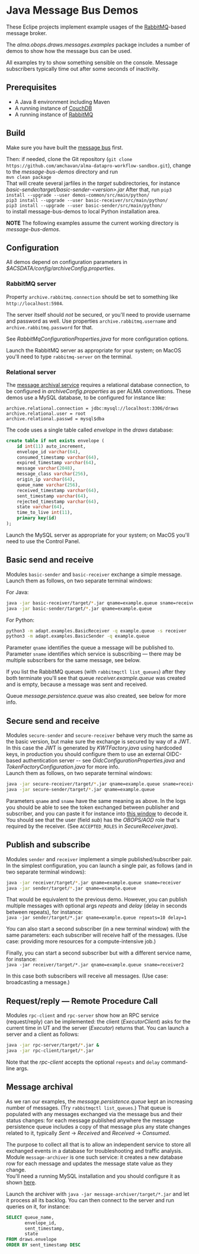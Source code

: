 # Java Message Bus Demos

These Eclipe projects implement example usages of the 
[RabbitMQ](https://www.rabbitmq.com)-based message broker.

The *alma.obops.draws.messages.examples* package includes a number of demos to show how the message bus can be used.

All examples try to show something sensible on the console. Message subscribers typically time out after some seconds of inactivity.

## Prerequisites

* A Java 8 environment including Maven
* A running instance of [CouchDB](couchdb.apache.org)
* A running instance of [RabbitMQ](https://www.rabbitmq.com)

## Build

Make sure you have built the [message bus](../message-bus/README.md) first.

Then: if needed, clone the Git repository (`git clone https://github.com/amchavan/alma-datapro-workflow-sandbox.git`), change to the *message-bus-demos* directory and run  
`mvn clean package`  
That will create several jarfiles in the *target* subdirectories, for instance *basic-sender/target/basic-sender-&lt;version&gt;.jar*
After that, run
`pip3 install --upgrade --user demos-common/src/main/python/`  
`pip3 install --upgrade --user basic-receiver/src/main/python/`  
`pip3 install --upgrade --user basic-sender/src/main/python/`  
to install message-bus-demos to local Python installation area.

**NOTE** The following examples assume the current working directory is *message-bus-demos*.

## Configuration

All demos depend on configuration parameters in *$ACSDATA/config/archiveConfig.properties*.  

### RabbitMQ server

Property `archive.rabbitmq.connection` should be set to something like  `http://localhost:5984`.

The server itself should _not_ be secured, or you'll need to provide username and password as well. Use properties `archive.rabbitmq.username` and `archive.rabbitmq.password` for that.

See *RabbitMqConfigurationProperties.java* for more configuration options.

Launch the RabbitMQ server as appropriate for your system; on MacOS you'll need to type `rabbitmq-server` on the terminal.

### Relational server

The [message archival service](#message-archival) requires a relational database connection, to be configured in _archiveConfig.properties_ as per ALMA conventions. These demos use a MySQL database, to be configured for instance like:
```
archive.relational.connection = jdbc:mysql://localhost:3306/draws
archive.relational.user = root
archive.relational.passwd = mysql$dba
```
The code uses a single table called _envelope_ in the _draws_ database:
```sql
create table if not exists envelope (
    id int(11) auto_increment,
    envelope_id varchar(64),
    consumed_timestamp varchar(64),
    expired_timestamp varchar(64),
    message varchar(2048),
    message_class varchar(256),
    origin_ip varchar(64),
    queue_name varchar(256),
    received_timestamp varchar(64),
    sent_timestamp varchar(64),
    rejected_timestamp varchar(64),
    state varchar(64),
    time_to_live int(11),
    primary key(id)
);
```

Launch the MySQL server as appropriate for your system; on MacOS you'll need to use the Control Panel.

## Basic send and receive

Modules `basic-sender` and `basic-receiver` exchange a simple message. Launch them as follows, on two separate terminal windows:

For Java:

```bash
java -jar basic-receiver/target/*.jar qname=example.queue sname=receiver
java -jar basic-sender/target/*.jar qname=example.queue
```
For Python:

```bash
python3 -m adapt.examples.BasicReceiver -q example.queue -s receiver
python3 -m adapt.examples.BasicSender -q example.queue
```

Parameter `qname` identifies the queue a message will be published to. Parameter `sname` identifies which service is subscribing — there may be multiple subscribers for the same message, see below.

If you list the RabbitMQ queues (with `rabbitmqctl list_queues`) after they both terminate you'll see that queue _receiver.example.queue_ was created and is empty, because a message was sent and received. 

Queue _message.persistence.queue_ was also created, see below for more info.

## Secure send and receive

Modules `secure-sender` and `secure-receiver` behave very much the same as the basic version, but make sure the exchange is secured by way of a JWT. In this case the JWT is generated by _KWTFactory.java_ using hardcoded keys, in production you should configure them to use an external OIDC-based authentication server -- see _OidcConfigurationProperties.java_ and _TokenFactoryConfiguration.java_ for more info.  
Launch them as follows, on two separate terminal windows:

```bash
java -jar secure-receiver/target/*.jar qname=example.queue sname=receiver
java -jar secure-sender/target/*.jar qname=example.queue
```

Parameters `qname` and `sname` have the same meaning as above. In the logs you should be able to see the token exchanged between publisher and subscriber, and you can paste it for instance into
[this window](https://jwt.io/#debugger)
to decode it. You should see that the user (field _sub_) has the _OBOPS/AOD_ role that's required by the receiver. (See `ACCEPTED_ROLES` in _SecureReceiver.java_).

## Publish and subscribe

Modules `sender` and `receiver` implement a simple published/subscriber pair. In the simplest configuration, you can launch a single pair, as follows (and in two separate terminal windows):

```bash
java -jar receiver/target/*.jar qname=example.queue sname=receiver
java -jar sender/target/*.jar qname=example.queue
```

That would be equivalent to the previous demo. However, you can publish multiple messages with optional args _repeats_ and _delay_ (delay in seconds between repeats), for instance:  
`java -jar sender/target/*.jar qname=example.queue repeats=10 delay=1`

You can also start a second subscriber (in a new terminal window) with the same parameters: each subscriber will receive half of the messages. (Use case: providing more resources for a compute-intensive job.)

Finally, you can start a second subscriber but with a different service name, for instance:  
`java -jar receiver/target/*.jar qname=example.queue sname=receiver2`

In this case both subscribers will receive all messages. (Use case: broadcasting a message.)

## Request/reply — Remote Procedure Call

Modules `rpc-client` and `rpc-server` show how an RPC service (request/reply) can be implemented: the client (_ExecutorClient_) asks for the current time in UT and the server (_Executor_) returns that. You can launch a server and a client as follows:

```bash
java -jar rpc-server/target/*.jar &
java -jar rpc-client/target/*.jar
```

Note that the _rpc-client_ accepts the optional `repeats` and `delay` command-line args.

## Message archival

As we ran our examples, the _message.persistence.queue_ kept an increasing number of messages. (Try `rabbitmqctl list_queues`.) That queue is populated with any messages exchanged via the message bus and their status changes: for each message published anywhere the message persistence queue includes a copy of that message plus any state changes related to it, typically _Sent_ → _Received_ and _Received_ → _Consumed_.

The purpose to collect all that is to allow an independent service to store all exchanged events in a database for troubleshooting and traffic analysis. Module `message-archiver` is one such service: it creates a new database row for each message and updates the message state value as they change.  
You'll need a running MySQL installation and you should configure it as shown [here](#relational-server).

Launch the archiver with `java -jar message-archiver/target/*.jar` and let it process all its backlog. You can then connect to the server and run queries on it, for instance:
```sql
SELECT queue_name,
       envelope_id,
       sent_timestamp,
       state
FROM draws.envelope
ORDER BY sent_timestamp DESC
```
